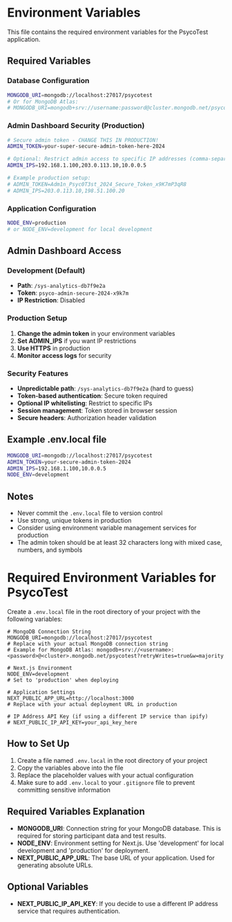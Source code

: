 # Environment Variables

This file contains the required environment variables for the PsycoTest application.

## Required Variables

### Database Configuration
```bash
MONGODB_URI=mongodb://localhost:27017/psycotest
# Or for MongoDB Atlas:
# MONGODB_URI=mongodb+srv://username:password@cluster.mongodb.net/psycotest
```

### Admin Dashboard Security (Production)
```bash
# Secure admin token - CHANGE THIS IN PRODUCTION!
ADMIN_TOKEN=your-super-secure-admin-token-here-2024

# Optional: Restrict admin access to specific IP addresses (comma-separated)
ADMIN_IPS=192.168.1.100,203.0.113.10,10.0.0.5

# Example production setup:
# ADMIN_TOKEN=Adm1n_Psyc0T3st_2024_Secure_Token_x9K7mP3qR8
# ADMIN_IPS=203.0.113.10,198.51.100.20
```

### Application Configuration
```bash
NODE_ENV=production
# or NODE_ENV=development for local development
```

## Admin Dashboard Access

### Development (Default)
- **Path**: `/sys-analytics-db7f9e2a`
- **Token**: `psyco-admin-secure-2024-x9k7m`
- **IP Restriction**: Disabled

### Production Setup
1. **Change the admin token** in your environment variables
2. **Set ADMIN_IPS** if you want IP restrictions
3. **Use HTTPS** in production
4. **Monitor access logs** for security

### Security Features
- **Unpredictable path**: `/sys-analytics-db7f9e2a` (hard to guess)
- **Token-based authentication**: Secure token required
- **Optional IP whitelisting**: Restrict to specific IPs
- **Session management**: Token stored in browser session
- **Secure headers**: Authorization header validation

## Example .env.local file
```bash
MONGODB_URI=mongodb://localhost:27017/psycotest
ADMIN_TOKEN=your-secure-admin-token-2024
ADMIN_IPS=192.168.1.100,10.0.0.5
NODE_ENV=development
```

## Notes
- Never commit the `.env.local` file to version control
- Use strong, unique tokens in production
- Consider using environment variable management services for production
- The admin token should be at least 32 characters long with mixed case, numbers, and symbols

# Required Environment Variables for PsycoTest

Create a `.env.local` file in the root directory of your project with the following variables:

```
# MongoDB Connection String
MONGODB_URI=mongodb://localhost:27017/psycotest
# Replace with your actual MongoDB connection string
# Example for MongoDB Atlas: mongodb+srv://<username>:<password>@<cluster>.mongodb.net/psycotest?retryWrites=true&w=majority

# Next.js Environment
NODE_ENV=development
# Set to 'production' when deploying

# Application Settings
NEXT_PUBLIC_APP_URL=http://localhost:3000
# Replace with your actual deployment URL in production

# IP Address API Key (if using a different IP service than ipify)
# NEXT_PUBLIC_IP_API_KEY=your_api_key_here
```

## How to Set Up

1. Create a file named `.env.local` in the root directory of your project
2. Copy the variables above into the file
3. Replace the placeholder values with your actual configuration
4. Make sure to add `.env.local` to your `.gitignore` file to prevent committing sensitive information

## Required Variables Explanation

- **MONGODB_URI**: Connection string for your MongoDB database. This is required for storing participant data and test results.
- **NODE_ENV**: Environment setting for Next.js. Use 'development' for local development and 'production' for deployment.
- **NEXT_PUBLIC_APP_URL**: The base URL of your application. Used for generating absolute URLs.

## Optional Variables

- **NEXT_PUBLIC_IP_API_KEY**: If you decide to use a different IP address service that requires authentication. 